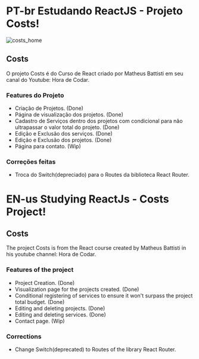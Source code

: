 # PT-br Estudando ReactJS - Projeto Costs!

![costs_home](https://user-images.githubusercontent.com/72300791/221197313-1c945b55-da5e-4713-9f7c-478027ceb713.png)

## Costs

O projeto Costs é do Curso de React criado por Matheus Battisti em seu canal do Youtube: Hora de Codar.

### Features do Projeto

- Criação de Projetos. (Done)
- Página de visualização dos projetos. (Done)
- Cadastro de Serviços dentro dos projetos com condicional para não ultrapassar o valor total do projeto. (Done)
- Edição e Exclusão dos serviços. (Done)
- Edição e Exclusão dos projetos. (Done)
- Página para contato. (Wip)

### Correções feitas

- Troca do Switch(depreciado) para o Routes da biblioteca React Router.


# EN-us Studying ReactJs - Costs Project!

## Costs

The project Costs is from the React course created by Matheus Battisti in his youtube channel: Hora de Codar.

### Features of the project

- Project Creation. (Done)
- Visualization page for the projects created. (Done)
- Conditional registering of services to ensure it won't surpass the project total budget. (Done)
- Editing and deleting projects. (Done)
- Editing and deleting services. (Done)
- Contact page. (Wip)

### Corrections

- Change Switch(deprecated) to Routes of the library React Router.
